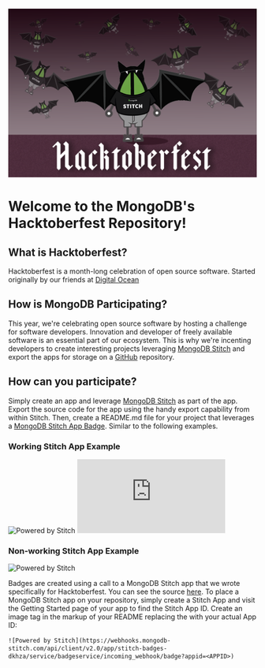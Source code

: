 ![Hacktoberfest Header](./stitch-hacktoberfest-header.png)
# Welcome to the MongoDB's Hacktoberfest Repository!

## What is Hacktoberfest?
Hacktoberfest is a month-long celebration of open source software. Started originally by our friends at [Digital Ocean](http://digitalocean.com)

## How is MongoDB Participating?
This year, we're celebrating open source software by hosting a challenge for software developers. Innovation and developer of freely available software is an essential part of our ecosystem. This is why we're incenting developers to create interesting projects leveraging [MongoDB Stitch](http://www.mongodb.com/cloud/stitch) and export the apps for storage on a [GitHub](http://github.com) repository.

## How can you participate?
Simply create an app and leverage [MongoDB Stitch](http://www.mongodb.com/cloud/stitch) as part of the app. Export the source code for the app using the handy export capability from within Stitch. Then, create a README.md file for your project that leverages a [MongoDB Stitch App Badge](./badges.md). Similar to the following examples.

### Working Stitch App Example
![Powered by Stitch](https://webhooks.mongodb-stitch.com/api/client/v2.0/app/stitch-badges-dkhza/service/badgeservice/incoming_webhook/badge?appid=stitch-badges-dkhza)
![Powered by Stitch](http://badge.learnstitch.com/index.php?appid=stitch-badges-dkhza)

### Non-working Stitch App Example
![Powered by Stitch](https://webhooks.mongodb-stitch.com/api/client/v2.0/app/stitch-badges-dkhza/service/badgeservice/incoming_webhook/badge?appid=non-existing-app)

Badges are created using a call to a MongoDB Stitch app that we wrote specifically for Hacktoberfest. You can see the source [here](https://github.com/mrlynn/hacktoberfest/blob/master/stitchapp/services/badgeservice/incoming_webhooks/badge/source.js).  To place a MongoDB Stitch app on your repository, simply create a Stitch App and visit the Getting Started page of your app to find the Stitch App ID. Create an image tag in the markup of your README replacing the <APPID> with your actual App ID:
  
  ```
  ![Powered by Stitch](https://webhooks.mongodb-stitch.com/api/client/v2.0/app/stitch-badges-dkhza/service/badgeservice/incoming_webhook/badge?appid=<APPID>)
```
